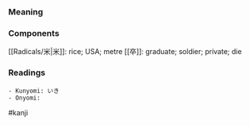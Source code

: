 ### Meaning



### Components

[[Radicals/米|米]]: rice; USA; metre [[卒]]: graduate; soldier; private; die

### Readings

```
- Kunyomi: いき
- Onyomi: 
```

#kanji